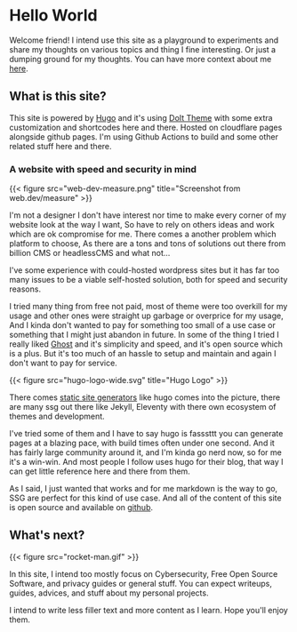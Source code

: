 # Hello World


Welcome friend! I intend use this site as a playground to experiments and share my thoughts on various topics and thing I fine interesting. Or just a dumping ground for my thoughts. You can have more context about me [here](/about/).

## What is this site?

This site is powered by [Hugo](https://gohugo.io/) and it's using [DoIt Theme](https://hugodoit.pages.dev) with some extra customization and shortcodes here and there. Hosted on cloudflare pages alongside github pages. I'm using Github Actions to build and some other related stuff here and there.

### A website with speed and security in mind

{{< figure src="web-dev-measure.png" title="Screenshot from web.dev/measure" >}}

I'm not a designer I don't have interest nor time to make every corner of my website look at the way I want, So have to rely on others ideas and work which are ok compromise for me. There comes a another problem which platform to choose, As there are a tons and tons of solutions out there from billion CMS or headlessCMS and what not...

I've some experience with could-hosted wordpress sites but it has far too many issues to be a viable self-hosted solution, both for speed and security reasons.

I tried many thing from free not paid, most of theme were too overkill for my usage and other ones were straight up garbage or overprice for my usage, And I kinda don't wanted to pay for something too small of a use case or something that I might just abandon in future. In some of the thing I tried I really liked [Ghost](https://ghost.org/) and it's simplicity and speed, and it's open source which is a plus. But it's too much of an hassle to setup and maintain and again I don't want to pay for service.

{{< figure src="hugo-logo-wide.svg" title="Hugo Logo" >}}

There comes [static site generators](https://www.cloudflare.com/en-gb/learning/performance/static-site-generator/) like hugo comes into the picture, there are many ssg out there like Jekyll, Eleventy with there own ecosystem of themes and development.

I've tried some of them and I have to say hugo is fasssttt you can generate pages at a blazing pace, with build times often under one second. And it has fairly large community around it, and I'm kinda go nerd now, so for me it's a win-win. And most people I follow uses hugo for their blog, that way I can get little reference here and there from them.

As I said, I just wanted that works and for me markdown is the way to go, SSG are perfect for this kind of use case. And all of the content of this site is open source and available on [github](https://github.com/coldter/kuldeep.tech).

## What's next?

{{< figure src="rocket-man.gif" >}}

In this site, I intend too mostly focus on Cybersecurity, Free Open Source Software, and privacy guides or general stuff. You can expect writeups, guides, advices, and stuff about my personal projects.

I intend to write less filler text and more content as I learn. Hope you'll enjoy them.

